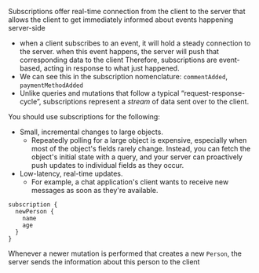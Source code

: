 
Subscriptions offer real-time connection from the client to the server that allows the client to get immediately informed about events happening server-side
- when a client subscribes to an event, it will hold a steady connection to the server. when this event happens, the server will push that corresponding data to the client
Therefore, subscriptions are event-based, acting in response to what just happened.
- We can see this in the subscription nomenclature: `commentAdded`, `paymentMethodAdded`
- Unlike queries and mutations that follow a typical “request-response-cycle”, subscriptions represent a *stream* of data sent over to the client.

You should use subscriptions for the following:
- Small, incremental changes to large objects.
  - Repeatedly polling for a large object is expensive, especially when most of the object's fields rarely change. Instead, you can fetch the object's initial state with a query, and your server can proactively push updates to individual fields as they occur.
- Low-latency, real-time updates.
  - For example, a chat application's client wants to receive new messages as soon as they're available.

```gql
subscription {
  newPerson {
    name
    age
  }
}
```
Whenever a newer mutation is performed that creates a new `Person`, the server sends the information about this person to the client
